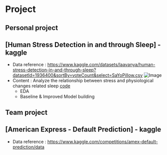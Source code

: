 # Project

## Personal project

## [Human Stress Detection in and through Sleep] - kaggle
 * Data reference : https://www.kaggle.com/datasets/laavanya/human-stress-detection-in-and-through-sleep?datasetId=1936400&sortBy=voteCount&select=SaYoPillow.csv
![Image](https://user-images.githubusercontent.com/108512808/185540381-1258f378-3e77-4cbf-b75a-ccce94793ecb.png)
 * Content : Analyze the relationship between stress and physiological changes related sleep [code](https://github.com/chanbyeol01/Project/blob/main/Human_sleep_stress/model_sleepstress.py)
   *  EDA
   *  Baseline & Improved Model building 



## Team project

## [American Express - Default Prediction] - kaggle
 * Data reference : https://www.kaggle.com/competitions/amex-default-prediction/data
